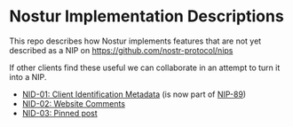# Nostur Implementation Descriptions

This repo describes how Nostur implements features that are not yet described as a NIP on https://github.com/nostr-protocol/nips

If other clients find these useful we can collaborate in an attempt to turn it into a NIP.



- [NID-01: Client Identification Metadata][nid1] (is now part of [NIP-89](https://github.com/nostr-protocol/nips/blob/master/89.md))
- [NID-02: Website Comments][nid2]
- [NID-03: Pinned post][nid3]

[nid1]: 01.md
[nid2]: 02.md
[nid3]: 03.md